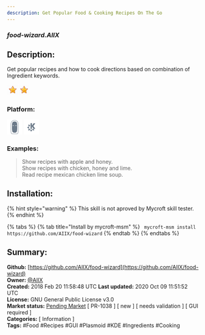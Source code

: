 ```yaml
---
description: Get Popular Food & Cooking Recipes On The Go
---
```


### _food-wizard.AIIX_  
## Description:  
Get popular recipes and how to cook directions based on combination of Ingredient keywords.  
  
![](../.gitbook/assets/star.png)![](../.gitbook/assets/star.png)  
  
### Platform:  
 ![Mark II](../.gitbook/assets/mark-2-icon.png)  ![plasmoid](../.gitbook/assets/kde.png)   
### Examples:  
> Show recipes with apple and honey.  
> Show recipes with chicken, honey and lime.  
> Read recipe mexican chicken lime soup.  
  
## Installation:  
{% hint style="warning" %}
This skill is not aproved by Mycroft skill tester.
{% endhint %}
    
{% tabs %}
{% tab title="Install by mycroft-msm" %}
``` mycroft-msm install https://github.com/AIIX/food-wizard```
{% endtab %}
  {% endtabs %}
    
## Summary:  
**Github:** [https://github.com/AIIX/food-wizard](https://github.com/AIIX/food-wizard)  
**Owner:** [@AIIX](https://github.com/AIIX)  
**Created:** 2018 Feb 20 11:58:48 UTC  **Last updated:** 2020 Oct 09 11:51:52 UTC  
**License:** GNU General Public License v3.0  
**Market status:** [Pending Market](https://market.mycroft.ai/skill/) [ PR-1038 ] [ new ] [ needs validation ] [ GUI required ]  
**Categories:** [ Information ]   
**Tags:** \#Food \#Recipes \#GUI \#Plasmoid \#KDE \#Ingredients \#Cooking   

